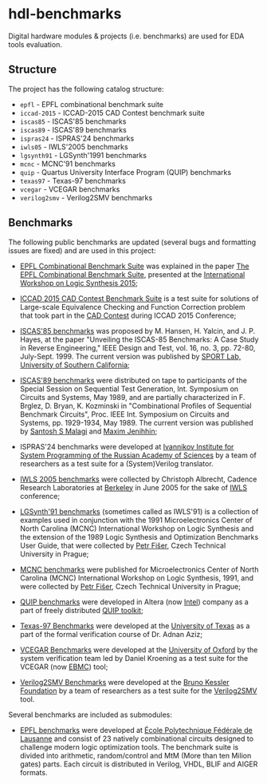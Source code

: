 # hdl-benchmarks

Digital hardware modules & projects (i.e. benchmarks) are used for EDA tools evaluation.

## Structure

The project has the following catalog structure:

- `epfl` - EPFL combinational benchmark suite
- `iccad-2015` - ICCAD-2015 CAD Contest benchmark suite
- `iscas85` - ISCAS'85 benchmarks
- `iscas89` - ISCAS'89 benchmarks
- `ispras24` - ISPRAS'24 benchmarks
- `iwls05` - IWLS'2005 benchmarks
- `lgsynth91` - LGSynth'1991 benchmarks
- `mcnc` - MCNC'91 benchmarks
- `quip` - Quartus University Interface Program (QUIP) benchmarks
- `texas97` - Texas-97 benchmarks
- `vcegar` - VCEGAR benchmarks
- `verilog2smv` - Verilog2SMV benchmarks

## Benchmarks

The following public benchmarks are updated (several bugs and formatting issues
are fixed) and are used in this project:

- [EPFL Combinational Benchmark Suite](https://github.com/lsils/benchmarks) was
 explained in the paper [The EPFL Combinational Benchmark Suite](https://infoscience.epfl.ch/record/207551/files/IWLS15.pdf),
 presented at the [International Workshop on Logic Synthesis 2015](http://www.iwls.org/iwls2015/);

- [ICCAD 2015 CAD Contest Benchmark Suite](https://iccad-contest.org/2015/problem_B/default.htm)
 is a test suite for solutions of Large-scale Equivalence Checking and Function Correction
 problem that took part in the [CAD Contest](https://iccad-contest.org/2015/CAD-contest-at-ICCAD2015/index.html)
 during ICCAD 2015 Conference;

- [ISCAS'85 benchmarks](https://sportlab.usc.edu/~msabrishami/benchmarks.html) was proposed
 by M. Hansen, H. Yalcin, and J. P. Hayes, at the paper "Unveiling the ISCAS-85 Benchmarks:
 A Case Study in Reverse Engineering," IEEE Design and Test, vol. 16, no. 3, pp. 72-80, July-Sept. 1999.
 The current version was published by [SPORT Lab, University of Southern California](https://sportlab.usc.edu/~msabrishami/benchmarks.html);

- [ISCAS'89 benchmarks](https://sportlab.usc.edu/~msabrishami/benchmarks.html) were
 distributed on tape to participants of the Special Session on Sequential Test Generation,
 Int. Symposium on Circuits and Systems, May 1989, and are partially characterized in F. Brglez, D. Bryan,
 K. Kozminski in "Combinational Profiles of Sequential Benchmark Circuits", Proc. IEEE Int.
 Symposium on Circuits and Systems, pp. 1929-1934, May 1989.
 The current version was published by [Santosh S Malagi](https://github.com/santoshsmalagi/Benchmarks)
 and [Maxim Jenihhin](https://pld.ttu.ee/~maksim/benchmarks/);

- ISPRAS'24 benchmarks were developed at [Ivannikov Institute for System Programming of the Russian Academy of Sciences](https://www.ispras.ru/)
 by a team of researchers as a test suite for a (System)Verilog translator.

- [IWLS 2005 benchmarks](https://iwls.org/iwls2005/benchmarks.html) were collected
 by Christoph Albrecht, Cadence Research Laboratories at [Berkeley](https://www.berkeley.edu/)
 in June 2005 for the sake of [IWLS](iwls.org) conference;

- [LGSynth'91 benchmarks](https://ddd.fit.cvut.cz/www/prj/Benchmarks/LGSynth91.7z) (sometimes
 called as IWLS'91) is a collection of examples used in conjunction with the 1991
 Microelectronics Center of North Carolina (MCNC) International Workshop on Logic Synthesis
 and the extension of the 1989 Logic Synthesis and Optimization Benchmarks User Guide, that were
 collected by [Petr Fišer](https://ddd.fit.cvut.cz/www/prj/Benchmarks/index.php?page=contact),
 Czech Technical University in Prague;

- [MCNC benchmarks](https://ddd.fit.cvut.cz/www/prj/Benchmarks/MCNC.7z) were published
 for Microelectronics Center of North Carolina (MCNC) International Workshop on Logic Synthesis,
 1991, and were collected by [Petr Fišer](https://ddd.fit.cvut.cz/www/prj/Benchmarks/index.php?page=contact),
 Czech Technical University in Prague;

- [QUIP benchmarks](https://github.com/neilisaac/ece496/tree/master/reference/quip_toolkit-9.0/benchmarks)
 were developed in Altera (now [Intel](https://www.intel.com/content/www/us/en/homepage.html))
 company as a part of freely distributed [QUIP toolkit](https://github.com/neilisaac/ece496/tree/master/reference/quip_toolkit-9.0);

- [Texas-97 Benchmarks](https://ptolemy.berkeley.edu/projects/embedded/research/vis/texas-97)
 were developed at the [University of Texas](https://www.utexas.edu/) as a part
 of the formal verification course of Dr. Adnan Aziz;

- [VCEGAR Benchmarks](http://www.cprover.org/hardware/benchmarks/vcegar-benchmarks.tgz)
 were developed at the [University of Oxford](http://www.ox.ac.uk/) by the system
 verification team led by Daniel Kroening as a test suite for the VCEGAR
 (now [EBMC](http://www.cprover.org/ebmc/)) tool;

- [Verilog2SMV Benchmarks](https://es-static.fbk.eu/tools/verilog2smv/dload/date2016-experiments.tar.bz2)
 were developed at the [Bruno Kessler Foundation](https://www.fbk.eu/en/) by a team
 of researchers as a test suite for the [Verilog2SMV](https://es-static.fbk.eu/tools/verilog2smv/) tool.

Several benchmarks are included as submodules:

- [EPFL benchmarks](https://www.epfl.ch/labs/lsi/page-102566-en-html/benchmarks)
 were developed at [École Polytechnique Fédérale de Lausanne](https://www.epfl.ch/en/)
 and consist of 23 natively combinational circuits designed to challenge
 modern logic optimization tools. The benchmark suite is divided into arithmetic,
 random/control and MtM (More than ten Milion gates) parts. Each circuit
 is distributed in Verilog, VHDL, BLIF and AIGER formats.
